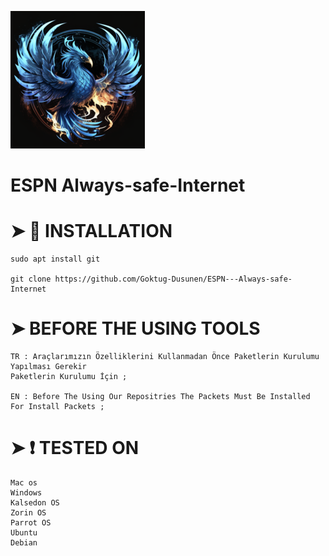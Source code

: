 ![](logo.png)
# ESPN Always-safe-Internet

# ➤ :scroll: INSTALLATION
```
sudo apt install git

git clone https://github.com/Goktug-Dusunen/ESPN---Always-safe-Internet
```

# ➤ BEFORE THE USING TOOLS
```
TR : Araçlarımızın Özelliklerini Kullanmadan Önce Paketlerin Kurulumu Yapılması Gerekir
Paketlerin Kurulumu İçin ;

EN : Before The Using Our Repositries The Packets Must Be Installed For Install Packets ;

```
# ➤ :heavy_exclamation_mark: TESTED ON
```  
Mac os
Windows 
Kalsedon OS
Zorin OS
Parrot OS
Ubuntu
Debian

```
